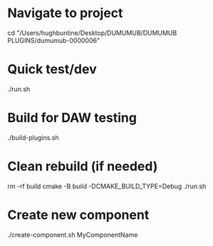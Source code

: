 # Navigate to project
cd "/Users/hughbuntine/Desktop/DUMUMUB/DUMUMUB PLUGINS/dumumub-0000006"

# Quick test/dev
./run.sh

# Build for DAW testing
./build-plugins.sh

# Clean rebuild (if needed)
rm -rf build
cmake -B build -DCMAKE_BUILD_TYPE=Debug
./run.sh

# Create new component
./create-component.sh MyComponentName